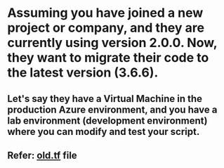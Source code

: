 # Assuming you have joined a new project or company, and they are currently using version 2.0.0. Now, they want to migrate their code to the latest version (3.6.6).

## Let's say they have a Virtual Machine in the production Azure environment, and you have a lab environment (development environment) where you can modify and test your script.

## Refer: [old.tf](vm_2_0.tf) file
